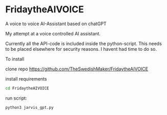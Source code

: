# FridaytheAIVOICE
A voice to voice AI-Assistant based on chatGPT

My attempt at a voice controlled AI assistant. 

Currently all the API-code is included inside the python-script. This needs to be placed elsewhere 
for security reasons. I havent had time to do so. 

To install 

clone repo https://github.com/TheSwedishMaker/FridaytheAIVOICE

install requirements 

```bash
cd FridaytheAIVOICE
```

run script: 

```bash
python3 jarvis_gpt.py
```


